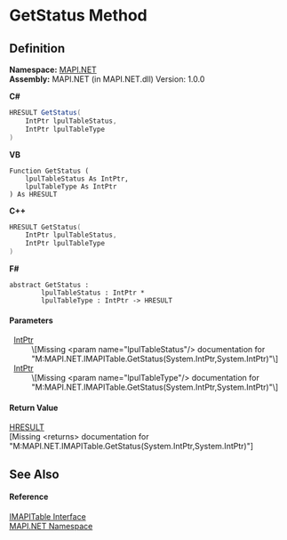 # GetStatus Method




## Definition
**Namespace:** <a href="5bef4637-66f8-16d4-e5f4-4d0da57a1538.md">MAPI.NET</a>  
**Assembly:** MAPI.NET (in MAPI.NET.dll) Version: 1.0.0

**C#**
``` C#
HRESULT GetStatus(
	IntPtr lpulTableStatus,
	IntPtr lpulTableType
)
```
**VB**
``` VB
Function GetStatus ( 
	lpulTableStatus As IntPtr,
	lpulTableType As IntPtr
) As HRESULT
```
**C++**
``` C++
HRESULT GetStatus(
	IntPtr lpulTableStatus, 
	IntPtr lpulTableType
)
```
**F#**
``` F#
abstract GetStatus : 
        lpulTableStatus : IntPtr * 
        lpulTableType : IntPtr -> HRESULT 
```



#### Parameters
<dl><dt>  <a href="https://learn.microsoft.com/dotnet/api/system.intptr" target="_blank" rel="noopener noreferrer">IntPtr</a></dt><dd>\[Missing &lt;param name="lpulTableStatus"/&gt; documentation for "M:MAPI.NET.IMAPITable.GetStatus(System.IntPtr,System.IntPtr)"\]</dd><dt>  <a href="https://learn.microsoft.com/dotnet/api/system.intptr" target="_blank" rel="noopener noreferrer">IntPtr</a></dt><dd>\[Missing &lt;param name="lpulTableType"/&gt; documentation for "M:MAPI.NET.IMAPITable.GetStatus(System.IntPtr,System.IntPtr)"\]</dd></dl>

#### Return Value
<a href="50596607-a328-ef10-6ea9-0448fbb7d197.md">HRESULT</a>  
\[Missing &lt;returns&gt; documentation for "M:MAPI.NET.IMAPITable.GetStatus(System.IntPtr,System.IntPtr)"\]

## See Also


#### Reference
<a href="06a9b727-f5d6-e992-c936-a2712197dcee.md">IMAPITable Interface</a>  
<a href="5bef4637-66f8-16d4-e5f4-4d0da57a1538.md">MAPI.NET Namespace</a>  
